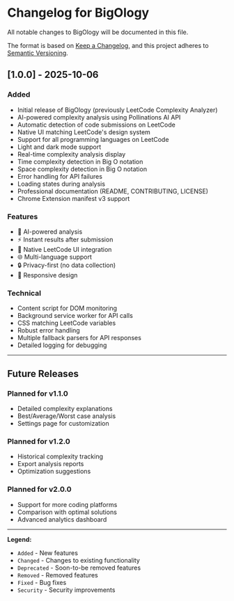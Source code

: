 # Changelog for BigOlogy

All notable changes to BigOlogy will be documented in this file.

The format is based on [Keep a Changelog](https://keepachangelog.com/en/1.0.0/),
and this project adheres to [Semantic Versioning](https://semver.org/spec/v2.0.0.html).

## [1.0.0] - 2025-10-06

### Added
- Initial release of BigOlogy (previously LeetCode Complexity Analyzer)
- AI-powered complexity analysis using Pollinations AI API
- Automatic detection of code submissions on LeetCode
- Native UI matching LeetCode's design system
- Support for all programming languages on LeetCode
- Light and dark mode support
- Real-time complexity analysis display
- Time complexity detection in Big O notation
- Space complexity detection in Big O notation
- Error handling for API failures
- Loading states during analysis
- Professional documentation (README, CONTRIBUTING, LICENSE)
- Chrome Extension manifest v3 support

### Features
- 🤖 AI-powered analysis
- ⚡ Instant results after submission
- 🎨 Native LeetCode UI integration
- 🌐 Multi-language support
- 🔒 Privacy-first (no data collection)
- 📱 Responsive design

### Technical
- Content script for DOM monitoring
- Background service worker for API calls
- CSS matching LeetCode variables
- Robust error handling
- Multiple fallback parsers for API responses
- Detailed logging for debugging

---

## Future Releases

### Planned for v1.1.0
- Detailed complexity explanations
- Best/Average/Worst case analysis
- Settings page for customization

### Planned for v1.2.0
- Historical complexity tracking
- Export analysis reports
- Optimization suggestions

### Planned for v2.0.0
- Support for more coding platforms
- Comparison with optimal solutions
- Advanced analytics dashboard

---

**Legend:**
- `Added` - New features
- `Changed` - Changes to existing functionality
- `Deprecated` - Soon-to-be removed features
- `Removed` - Removed features
- `Fixed` - Bug fixes
- `Security` - Security improvements
